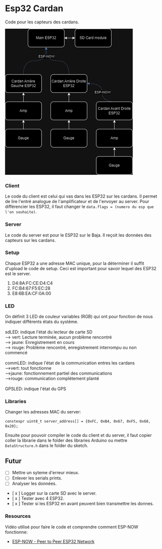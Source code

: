 # Esp32 Cardan
Code pour les capteurs des cardans.

![SystemDiagram](SystemDiagram.drawio.png)
### Client
Le code du client est celui qui vas dans les ESP32 sur les cardans. Il permet de lire l'entré analogue de l'amplificateur et de l'envoyer au server. Pour différencier les ESP32, il faut changer le ``data.flags = (numero du esp que l'on souhaite)``.
### Server
Le code du server est pour le ESP32 sur le Baja. Il reçoit les données des capteurs sur les cardans.
### Setup
Chaque ESP32 a une adresse MAC unique, pour la déterminer il suffit d'upload le code de setup. Ceci est important pour savoir lequel des ESP32 est le server.

1. D4:8A:FC:CE:D4:C4
2. FC:B4:67:F5:EC:28
3. E8:6B:EA:CF:0A:00
### LED
On définit 3 LED de couleur variables (RGB) qui ont pour fonction de nous indiquer différents états du système. <br/>
<br/>
sdLED: indique l'état du lecteur de carte SD <br/>
--> vert: Lecture terminée, aucun problème rencontré <br/>
--> jaune: Enregistrement en cours <br/>
--> rouge: Problème rencontré, enregistrement interrompu ou non commencé <br/>
<br/>
commLED: indique l'état de la communication entres les cardans <br/>
-->vert: tout fonctionne <br/>
-->jaune: fonctionnement partiel des communications <br/>
-->rouge: communication complètement planté <br/>
<br/>
GPSLED: indique l'état du GPS <br/>

### Libraries
Changer les adresses MAC du server:
```
constexpr uint8_t server_address[] = {0xFC, 0xB4, 0x67, 0xF5, 0x68, 0x20};
```
Ensuite pour pouvoir compiler le code du client et du server, il faut copier coller la librarie dans le folder des libraries Arduino ou mettre ``DataStructure.h`` dans le folder du sketch.

## Futur
- [ ] Mettre un syteme d'erreur mieux.<br/>
- [ ] Enlever les serials prints.<br/>
- [ ] Analyser les données.<br/>
- [ x ] Logger sur la carte SD avec le server.<br/>
- [ x ] Tester avec 4 ESP32.<br/>
- [ x ] Tester si les ESP32 en avant peuvent bien transmettre les donnes.<br/>

### Resources
Vidéo utilisé pour faire le code et comprendre comment ESP-NOW fonctionne: <br/>
 - [ESP-NOW - Peer to Peer ESP32 Network](https://www.youtube.com/watch?v=bEKjCDDUPaU&ab_channel=DroneBotWorkshop)

